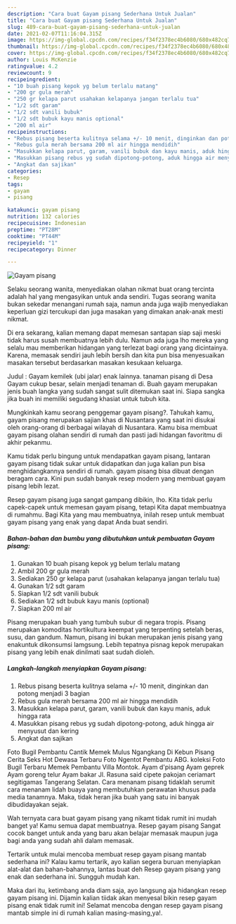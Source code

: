 ```yaml
---
description: "Cara buat Gayam pisang Sederhana Untuk Jualan"
title: "Cara buat Gayam pisang Sederhana Untuk Jualan"
slug: 489-cara-buat-gayam-pisang-sederhana-untuk-jualan
date: 2021-02-07T11:16:04.315Z
image: https://img-global.cpcdn.com/recipes/f34f2378ec4b6080/680x482cq70/gayam-pisang-foto-resep-utama.jpg
thumbnail: https://img-global.cpcdn.com/recipes/f34f2378ec4b6080/680x482cq70/gayam-pisang-foto-resep-utama.jpg
cover: https://img-global.cpcdn.com/recipes/f34f2378ec4b6080/680x482cq70/gayam-pisang-foto-resep-utama.jpg
author: Louis McKenzie
ratingvalue: 4.2
reviewcount: 9
recipeingredient:
- "10 buah pisang kepok yg belum terlalu matang"
- "200 gr gula merah"
- "250 gr kelapa parut usahakan kelapanya jangan terlalu tua"
- "1/2 sdt garam"
- "1/2 sdt vanili bubuk"
- "1/2 sdt bubuk kayu manis optional"
- "200 ml air"
recipeinstructions:
- "Rebus pisang beserta kulitnya selama +/- 10 menit, dinginkan dan potong menjadi 3 bagian"
- "Rebus gula merah bersama 200 ml air hingga mendidih"
- "Masukkan kelapa parut, garam, vanili bubuk dan kayu manis, aduk hingga rata"
- "Masukkan pisang rebus yg sudah dipotong-potong, aduk hingga air menyusut dan kering"
- "Angkat dan sajikan"
categories:
- Resep
tags:
- gayam
- pisang

katakunci: gayam pisang 
nutrition: 132 calories
recipecuisine: Indonesian
preptime: "PT28M"
cooktime: "PT44M"
recipeyield: "1"
recipecategory: Dinner

---
```



![Gayam pisang](https://img-global.cpcdn.com/recipes/f34f2378ec4b6080/680x482cq70/gayam-pisang-foto-resep-utama.jpg)

Selaku seorang wanita, menyediakan olahan nikmat buat orang tercinta adalah hal yang mengasyikan untuk anda sendiri. Tugas seorang  wanita bukan sekedar menangani rumah saja, namun anda juga wajib menyediakan keperluan gizi tercukupi dan juga masakan yang dimakan anak-anak mesti nikmat.

Di era  sekarang, kalian memang dapat memesan santapan siap saji meski tidak harus susah membuatnya lebih dulu. Namun ada juga lho mereka yang selalu mau memberikan hidangan yang terlezat bagi orang yang dicintainya. Karena, memasak sendiri jauh lebih bersih dan kita pun bisa menyesuaikan masakan tersebut berdasarkan masakan kesukaan keluarga. 

Judul : Gayam kemilek (ubi jalar) enak lainnya. tanaman pisang di Desa Gayam cukup besar, selain menjadi tenaman di. Buah gayam merupakan jenis buah langka yang sudah sangat sulit ditemukan saat ini. Siapa sangka jika buah ini memiliki segudang khasiat untuk tubuh kita.

Mungkinkah kamu seorang penggemar gayam pisang?. Tahukah kamu, gayam pisang merupakan sajian khas di Nusantara yang saat ini disukai oleh orang-orang di berbagai wilayah di Nusantara. Kamu bisa membuat gayam pisang olahan sendiri di rumah dan pasti jadi hidangan favoritmu di akhir pekanmu.

Kamu tidak perlu bingung untuk mendapatkan gayam pisang, lantaran gayam pisang tidak sukar untuk didapatkan dan juga kalian pun bisa menghidangkannya sendiri di rumah. gayam pisang bisa dibuat dengan beragam cara. Kini pun sudah banyak resep modern yang membuat gayam pisang lebih lezat.

Resep gayam pisang juga sangat gampang dibikin, lho. Kita tidak perlu capek-capek untuk memesan gayam pisang, tetapi Kita dapat membuatnya di rumahmu. Bagi Kita yang mau membuatnya, inilah resep untuk membuat gayam pisang yang enak yang dapat Anda buat sendiri.

<!--inarticleads1-->

##### Bahan-bahan dan bumbu yang dibutuhkan untuk pembuatan Gayam pisang:

1. Gunakan 10 buah pisang kepok yg belum terlalu matang
1. Ambil 200 gr gula merah
1. Sediakan 250 gr kelapa parut (usahakan kelapanya jangan terlalu tua)
1. Gunakan 1/2 sdt garam
1. Siapkan 1/2 sdt vanili bubuk
1. Sediakan 1/2 sdt bubuk kayu manis (optional)
1. Siapkan 200 ml air


Pisang merupakan buah yang tumbuh subur di negara tropis. Pisang merupakan komoditas hortikultura keempat yang terpenting setelah beras, susu, dan gandum. Namun, pisang ini bukan merupakan jenis pisang yang enakuntuk dikonsumsi lamgsung. Lebih tepatnya pisnag kepok merupakan pisang yang lebih enak dinilmati saat sudah dioleh. 

<!--inarticleads2-->

##### Langkah-langkah menyiapkan Gayam pisang:

1. Rebus pisang beserta kulitnya selama +/- 10 menit, dinginkan dan potong menjadi 3 bagian
1. Rebus gula merah bersama 200 ml air hingga mendidih
1. Masukkan kelapa parut, garam, vanili bubuk dan kayu manis, aduk hingga rata
1. Masukkan pisang rebus yg sudah dipotong-potong, aduk hingga air menyusut dan kering
1. Angkat dan sajikan


Foto Bugil Pembantu Cantik Memek Mulus Ngangkang Di Kebun Pisang Cerita Seks Hot Dewasa Terbaru Foto Ngentot Pembantu ABG. koleksi Foto Bugil Terbaru Memek Pembantu Villa Montok. Ayam d&#39;pisang Ayam geprek Ayam goreng telur Ayam bakar Jl. Rasuna said cipete pakojan ceriamart segitigamas Tangerang Selatan. Cara menanam pisang tidaklah serumit cara menanam lidah buaya yang membutuhkan perawatan khusus pada media tanamnya. Maka, tidak heran jika buah yang satu ini banyak dibudidayakan sejak. 

Wah ternyata cara buat gayam pisang yang nikamt tidak rumit ini mudah banget ya! Kamu semua dapat membuatnya. Resep gayam pisang Sangat cocok banget untuk anda yang baru akan belajar memasak maupun juga bagi anda yang sudah ahli dalam memasak.

Tertarik untuk mulai mencoba membuat resep gayam pisang mantab sederhana ini? Kalau kamu tertarik, ayo kalian segera buruan menyiapkan alat-alat dan bahan-bahannya, lantas buat deh Resep gayam pisang yang enak dan sederhana ini. Sungguh mudah kan. 

Maka dari itu, ketimbang anda diam saja, ayo langsung aja hidangkan resep gayam pisang ini. Dijamin kalian tiidak akan menyesal bikin resep gayam pisang enak tidak rumit ini! Selamat mencoba dengan resep gayam pisang mantab simple ini di rumah kalian masing-masing,ya!.

